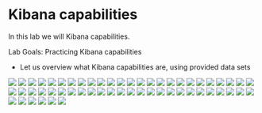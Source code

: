 # Kibana capabilities

In this lab we will Kibana capabilities.

Lab Goals: Practicing Kibana capabilities


* Let us overview what Kibana capabilities are, using provided data sets

![](../images/32.png)
![](../images/33.png)
![](../images/34.png)
![](../images/35.png)
![](../images/36.png)
![](../images/37.png)
![](../images/38.png)
![](../images/39.png)
![](../images/40.png)
![](../images/41.png)
![](../images/42.png)
![](../images/43.png)
![](../images/44.png)
![](../images/45.png)
![](../images/46.png)
![](../images/47.png)
![](../images/48.png)
![](../images/49.png)
![](../images/51.png)
![](../images/52.png)
![](../images/53.png)
![](../images/54.png)
![](../images/58.png)
![](../images/59.png)
![](../images/60.png)
![](../images/61.png)
![](../images/62.png)
![](../images/63.png)
![](../images/64.png)
![](../images/65.png)
![](../images/66.png)
![](../images/67.png)
![](../images/68.png)
![](../images/69.png)
![](../images/70.png)
![](../images/71.png)
![](../images/72.png)
![](../images/72.1.png)
![](../images/73.png)
![](../images/74.png)
![](../images/74.1.png)
![](../images/75.png)
![](../images/76.png)
![](../images/76.1.png)
![](../images/77.png)
![](../images/78.png)
![](../images/79.png)
![](../images/80.png)
![](../images/81.png)
![](../images/82.png)
![](../images/83.png)
![](../images/84.png)
![](../images/85.png)
![](../images/86.png)
![](../images/87.png)
![](../images/88.png)



